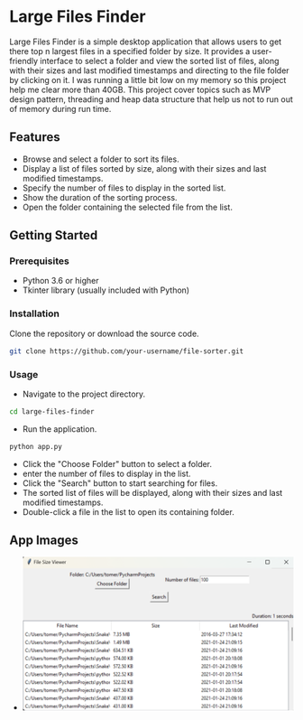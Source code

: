 # Large Files Finder
Large Files Finder is a simple desktop application that allows users to get there top n largest files in a specified folder by size. It provides a user-friendly interface to select a folder and view the sorted list of files, along with their sizes and last modified timestamps and directing to the file folder by clicking on it.
I was running a little bit low on my memory so this project help me clear more than 40GB.
This project cover topics such as MVP design pattern, threading and heap data structure that help us not to run out of memory during run time.

## Features
- Browse and select a folder to sort its files.
- Display a list of files sorted by size, along with their sizes and last modified timestamps.
- Specify the number of files to display in the sorted list.
- Show the duration of the sorting process.
- Open the folder containing the selected file from the list.

## Getting Started
### Prerequisites
- Python 3.6 or higher
- Tkinter library (usually included with Python)

### Installation
Clone the repository or download the source code.
```bash
git clone https://github.com/your-username/file-sorter.git
```

### Usage
- Navigate to the project directory.
```bash
cd large-files-finder
```
- Run the application.
```bash
python app.py
```
- Click the "Choose Folder" button to select a folder.
- enter the number of files to display in the list.
- Click the "Search" button to start searching for files.
- The sorted list of files will be displayed, along with their sizes and last modified timestamps.
- Double-click a file in the list to open its containing folder.

## App Images
 -  ![Example 1](https://github.com/Tomer-Lavan/large-files-finder/blob/main/images/example1.png)
